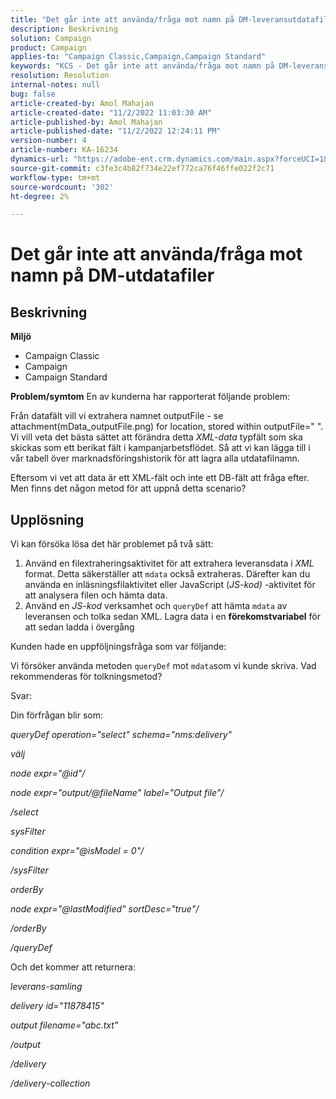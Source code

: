 ```yaml
---
title: "Det går inte att använda/fråga mot namn på DM-leveransutdatafiler"
description: Beskrivning
solution: Campaign
product: Campaign
applies-to: "Campaign Classic,Campaign,Campaign Standard"
keywords: "KCS - Det går inte att använda/fråga mot namn på DM-leveransutdatafiler"
resolution: Resolution
internal-notes: null
bug: false
article-created-by: Amol Mahajan
article-created-date: "11/2/2022 11:03:30 AM"
article-published-by: Amol Mahajan
article-published-date: "11/2/2022 12:24:11 PM"
version-number: 4
article-number: KA-16234
dynamics-url: "https://adobe-ent.crm.dynamics.com/main.aspx?forceUCI=1&pagetype=entityrecord&etn=knowledgearticle&id=157529f9-9d5a-ed11-9561-6045bd006a22"
source-git-commit: c3fe3c4b82f734e22ef772ca76f46ffe022f2c71
workflow-type: tm+mt
source-wordcount: '302'
ht-degree: 2%

---
```


# Det går inte att använda/fråga mot namn på DM-utdatafiler

## Beskrivning

<b>Miljö</b>
- Campaign Classic
- Campaign
- Campaign Standard

<b>Problem/symtom</b>
En av kunderna har rapporterat följande problem:

Från datafält vill vi extrahera namnet outputFile - se attachment(mData_outputFile.png) for location, stored within outputFile=&quot; &quot;. Vi vill veta det bästa sättet att förändra detta *XML-data* typfält som ska skickas som ett berikat fält i kampanjarbetsflödet. Så att vi kan lägga till i vår tabell över marknadsföringshistorik för att lagra alla utdatafilnamn.

Eftersom vi vet att data är ett XML-fält och inte ett DB-fält att fråga efter. Men finns det någon metod för att uppnå detta scenario?


## Upplösning


Vi kan försöka lösa det här problemet på två sätt:

1. Använd en filextraheringsaktivitet för att extrahera leveransdata i *XML* format. Detta säkerställer att `mdata` också extraheras. Därefter kan du använda en inläsningsfilaktivitet eller JavaScript (*JS-kod)* -aktivitet för att analysera filen och hämta data.
2. Använd en *JS-kod* verksamhet och `queryDef` att hämta `mdata` av leveransen och tolka sedan XML. Lagra data i en <b>förekomstvariabel</b> för att sedan ladda i övergång


Kunden hade en uppföljningsfråga som var följande:

Vi försöker använda metoden `queryDef` mot `mdata`som vi kunde skriva. Vad rekommenderas för tolkningsmetod?

Svar:

Din förfrågan blir som:

*queryDef operation=&quot;select&quot; schema=&quot;nms:delivery&quot;*

*välj*

*node expr=&quot;@id&quot;/*

*node expr=&quot;output/@fileName&quot; label=&quot;Output file&quot;/*

*/select*

*sysFilter*

*condition expr=&quot;@isModel = 0&quot;/*

*/sysFilter*

*orderBy*

*node expr=&quot;@lastModified&quot; sortDesc=&quot;true&quot;/*

*/orderBy*

*/queryDef*



Och det kommer att returnera:

*leverans-samling*

*delivery id=&quot;11878415&quot;*

*output filename=&quot;abc.txt&quot;*

*/output*

*/delivery*

*/delivery-collection*
